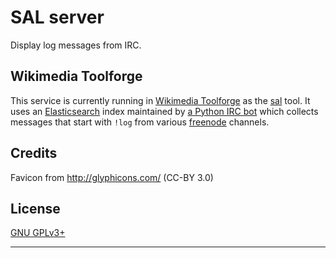 SAL server
==========

Display log messages from IRC.

Wikimedia Toolforge
-------------------

This service is currently running in [Wikimedia Toolforge][] as the [sal][]
tool. It uses an [Elasticsearch][] index maintained by [a Python IRC bot][]
which collects messages that start with `!log` from various [freenode][]
channels.


Credits
-------
Favicon from http://glyphicons.com/ (CC-BY 3.0)


License
-------
[GNU GPLv3+](//www.gnu.org/copyleft/gpl.html "GNU GPLv3+")


---
[Wikimedia Toolforge]: https://wikitech.wikimedia.org/wiki/Portal:Toolforge
[Elasticsearch]: https://www.elastic.co/products/elasticsearch
[sal]: https://tools.wmflabs.org/sal
[a Python IRC bot]: https://github.com/bd808/tools-stashbot
[freenode]: https://freenode.net/
